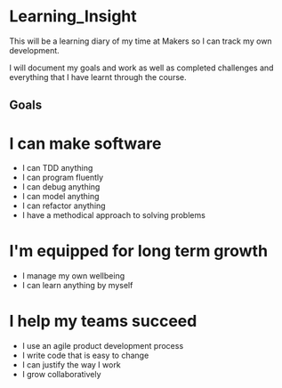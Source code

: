 # Learning_Insight

This will be a learning diary of my time at Makers so I can track my own development.

I will document my goals and work as well as completed challenges and everything that I have learnt through the course.
## **Goals**
# I can make software
* I can TDD anything
* I can program fluently
* I can debug anything
* I can model anything
* I can refactor anything
* I have a methodical approach to solving problems

# I'm equipped for long term growth

* I manage my own wellbeing
* I can learn anything by myself

# I help my teams succeed

* I use an agile product development process
* I write code that is easy to change
* I can justify the way I work
* I grow collaboratively
